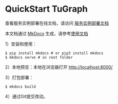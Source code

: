 # QuickStart TuGraph

查看服务实例部署在线文档，请访问 [服务实例部署文档](https://aliyun-computenest.github.io/quickstart-tugraph)

本文档通过 [MkDocs](https://github.com/mkdocs/mkdocs) 生成，请参考[使用文档](https://www.mkdocs.org/getting-started/#installation) 

1）安装和使用：

```shell
$ pip install mkdocs # or pip3 install mkdocs
$ mkdocs serve # in root folder
```
2）本地预览：本地在浏览器打开 [http://localhost:8000/](http://localhost:8000/) 

3）打包部署：
```shell
$ mkdocs build
```

4）通过Git提交改动。

